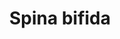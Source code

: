 ---
annotations:
- id: PW:0000140
  parent: regulatory pathway
  type: Pathway Ontology
  value: folate metabolic pathway
- id: PW:0001189
  parent: regulatory pathway
  type: Pathway Ontology
  value: altered folate metabolic pathway
- id: DOID:0080016
  type: Disease Ontology
  value: spina bifida
- id: CL:0002259
  parent: stem cell
  type: Cell Type Ontology
  value: neuroepithelial stem cell
- id: DOID:0080074
  type: Disease Ontology
  value: neural tube defect
authors:
- XNauts
- Fehrhart
- Egonw
- Mkutmon
citedin: ''
communities:
- RareDiseases
description: Pathway under construction to explain how Spina Bifida occurs during
  development. Many genes in the pathway are known risk factors for Spina Bifida.
  The current theory suggests that the shortage of nucleotides in neuroepithelial
  cells slows the cellular replication leading to a 'retarded' neural fold development.
last-edited: 2024-01-23
ndex: null
organisms:
- Homo sapiens
redirect_from:
- /index.php/Pathway:WP5150
- /instance/WP5150
- /instance/WP5150_r128047
revision: r128047
schema-jsonld:
- '@context': https://schema.org/
  '@id': https://wikipathways.github.io/pathways/WP5150.html
  '@type': Dataset
  creator:
    '@type': Organization
    name: WikiPathways
  description: Pathway under construction to explain how Spina Bifida occurs during
    development. Many genes in the pathway are known risk factors for Spina Bifida.
    The current theory suggests that the shortage of nucleotides in neuroepithelial
    cells slows the cellular replication leading to a 'retarded' neural fold development.
  keywords:
  - 10-Formyltetrahydrofolate
  - 2'-Deoxycytidine 5'-monophosphate(1âˆ’) residue
  - 5,10-Methenyltetrahydrofolate
  - 5,10-Methylenetetrahydrofolate
  - 5-Methyl dCMP(1âˆ’) residue
  - 5-Methyltetrahydrofolate
  - AHCY
  - Cobalamin
  - DNMT1
  - DNMT3a
  - DNMT3b
  - Ethanol
  - Folic acid
  - Homocysteine
  - KIAA0828
  - MAT1A
  - MAT2B
  - MTHFD1
  - MTHFR
  - MTR
  - MTRR
  - Methionine
  - Methylcobalamin
  - S-Adenosylhomocysteine
  - S-Adenosylmethionine
  - SHMT1
  - THF
  license: CC0
  name: Spina bifida
seo: CreativeWork
title: Spina bifida
wpid: WP5150
---